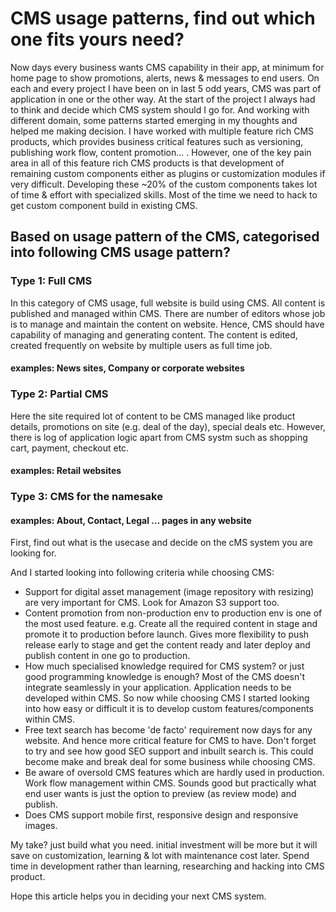 # CMS usage patterns, find out which one fits yours need?

Now days every business wants CMS capability in their app, at minimum for home page to show promotions, alerts, news & messages to end users. On each and every project I have been on in last 5 odd years, CMS was part of application in one or the other way. At the start of the project I always had to think and decide which CMS system should I go for. And working with different domain, some patterns started emerging in my thoughts and helped me making decision.
I have worked with multiple feature rich CMS products, which provides business critical features such as versioning, publishing work flow, content promotion... . However, one of the key pain area in all of this feature rich CMS products is that development of remaining custom components either as plugins or customization modules if very difficult. Developing these ~20% of the custom components takes lot of time & effort with specialized skills. Most of the time we need to hack to get custom component build in existing CMS.

## Based on usage pattern of the CMS, categorised into following CMS usage pattern?

### Type 1: Full CMS
In this category of CMS usage, full website is build using CMS. All content is published and managed within CMS. There are number of editors whose job is to manage and maintain the content on website. Hence, CMS should have capability of managing and generating content. The content is edited, created frequently on website by multiple users as full time job.
#### examples: News sites, Company or corporate websites


### Type 2: Partial CMS
Here the site required lot of content to be CMS managed like product details, promotions on site (e.g. deal of the day), special deals etc. However, there is log of application logic apart from CMS systm such as shopping cart, payment, checkout etc.
#### examples: Retail websites


### Type 3: CMS for the namesake
#### examples: About, Contact, Legal ... pages in any website


First, find out what is the usecase and decide on the cMS system you are looking for.

And I started looking into following criteria while choosing CMS:
* Support for digital asset management (image repository with resizing) are very important for CMS. Look for Amazon S3 support too.
* Content promotion from non-production env to production env is one of the most used feature. e.g. Create all the required content in stage and promote it to production before launch. Gives more flexibility to push release early to stage and get the content ready and later deploy and publish content in one go to production.
* How much specialised knowledge required for CMS system? or just good programming knowledge is enough? Most of the CMS doesn't integrate seamlessly in your application. Application needs to be developed within CMS. So now while choosing CMS I started looking into how easy or difficult it is to develop custom features/components within CMS.
* Free text search has become 'de facto' requirement now days for any website. And hence more critical feature for CMS to have. Don't forget to try and see how good SEO support and inbuilt search is. This could become make and break deal for some business while choosing CMS.
* Be aware of oversold CMS features which are hardly used in production.  Work flow management within CMS. Sounds good but practically what end user wants is just the option to preview (as review mode) and publish.
* Does CMS support mobile first, responsive design and responsive images.

My take? just build what you need. initial investment will be more but it will save on customization, learning & lot with maintenance cost later. Spend time in development rather than learning, researching and hacking into CMS product.

Hope this article helps you in deciding your next CMS system.